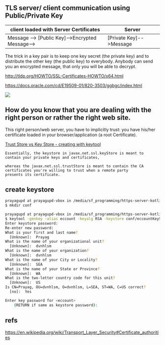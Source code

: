TLS server/ client communication using Public/Private Key
-------------------------------

client loaded with Server Certificates            |          Server
--------------------------------------------------|------------------------------------
Message --> [Public Key]-->Encrypted Message-->   |      [Private Key]-->Message

The trick in a key pair is to keep one key secret (the private key) and to distribute the 
other key (the public key) to everybody. 
Anybody can send you an encrypted message, that only you will be able to decrypt.

http://tldp.org/HOWTO/SSL-Certificates-HOWTO/x64.html

https://docs.oracle.com/cd/E19509-01/820-3503/ggbgc/index.html

![](https://docs.oracle.com/cd/E19509-01/820-3503/images/encryption-and-decryption.gif)


How do you know that you are dealing with the right person or rather the right web site. 
------------------------------------------------------------------------------------------

This right person/web server, you have to implicitly trust: 
you have his/her certificate loaded in your browser/application (a root Certificate). 


[Trust Store vs Key Store - creating with keytool](http://stackoverflow.com/a/6341566/432903)

```
Essentially, the keystore in javax.net.ssl.keyStore is meant to contain your private keys and certificates, 

whereas the javax.net.ssl.trustStore is meant to contain the CA certificates you're willing to trust when a remote party 
presents its certificate.
```
create keystore
-----------------

```bash
prayagupd at prayagupd-vbox in /media/sf_programming/https-server-kotlin/src
$ mkdir conf

prayagupd at prayagupd-vbox in /media/sf_programming/https-server-kotlin/src
$ keytool -genkey -alias eccount -keyalg RSA -keystore conf/eccountKeyStore.jks
Enter keystore password:  
Re-enter new password: 
What is your first and last name?
  [Unknown]:  Prayag
What is the name of your organizational unit?
  [Unknown]:  dvnhlsm
What is the name of your organization?
  [Unknown]:  dvnhlsm
What is the name of your City or Locality?
  [Unknown]:  SEA
What is the name of your State or Province?
  [Unknown]:  WA
What is the two-letter country code for this unit?
  [Unknown]:  US
Is CN=Prayag, OU=dvnhlsm, O=dvnhlsm, L=SEA, ST=WA, C=US correct?
  [no]:  Yes

Enter key password for <eccount>
	(RETURN if same as keystore password): 
```


refs
-----

https://en.wikipedia.org/wiki/Transport_Layer_Security#Certificate_authorities


